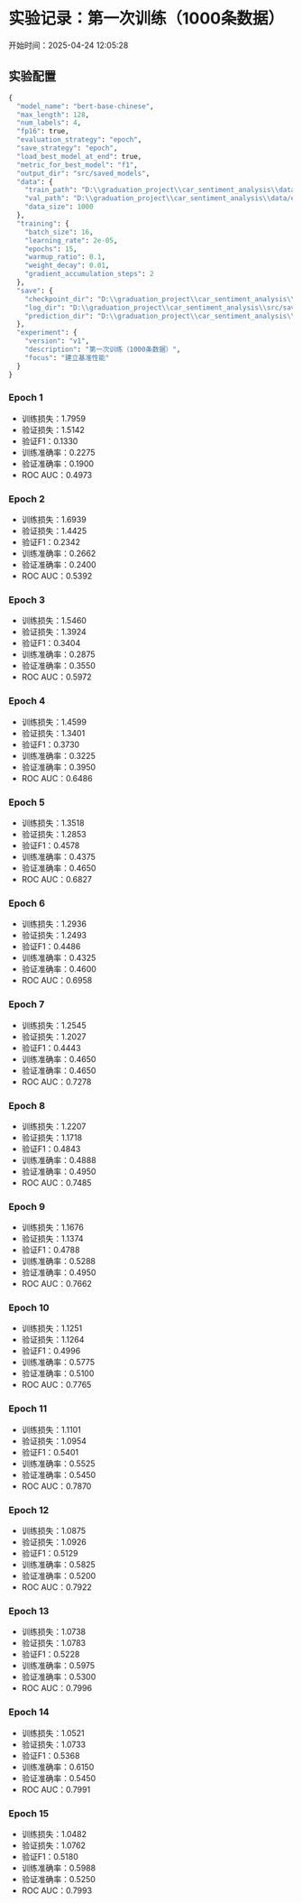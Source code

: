 # 实验记录：第一次训练（1000条数据）

开始时间：2025-04-24 12:05:28

## 实验配置
```python
{
  "model_name": "bert-base-chinese",
  "max_length": 128,
  "num_labels": 4,
  "fp16": true,
  "evaluation_strategy": "epoch",
  "save_strategy": "epoch",
  "load_best_model_at_end": true,
  "metric_for_best_model": "f1",
  "output_dir": "src/saved_models",
  "data": {
    "train_path": "D:\\graduation_project\\car_sentiment_analysis\\data/experiments/v1_1000samples/train.csv",
    "val_path": "D:\\graduation_project\\car_sentiment_analysis\\data/experiments/v1_1000samples/val.csv",
    "data_size": 1000
  },
  "training": {
    "batch_size": 16,
    "learning_rate": 2e-05,
    "epochs": 15,
    "warmup_ratio": 0.1,
    "weight_decay": 0.01,
    "gradient_accumulation_steps": 2
  },
  "save": {
    "checkpoint_dir": "D:\\graduation_project\\car_sentiment_analysis\\src/saved_models/checkpoints/v1",
    "log_dir": "D:\\graduation_project\\car_sentiment_analysis\\src/saved_models/logs/v1",
    "prediction_dir": "D:\\graduation_project\\car_sentiment_analysis\\src/saved_models/predictions/v1"
  },
  "experiment": {
    "version": "v1",
    "description": "第一次训练（1000条数据）",
    "focus": "建立基准性能"
  }
}
```

### Epoch 1
- 训练损失：1.7959
- 验证损失：1.5142
- 验证F1：0.1330
- 训练准确率：0.2275
- 验证准确率：0.1900
- ROC AUC：0.4973

### Epoch 2
- 训练损失：1.6939
- 验证损失：1.4425
- 验证F1：0.2342
- 训练准确率：0.2662
- 验证准确率：0.2400
- ROC AUC：0.5392

### Epoch 3
- 训练损失：1.5460
- 验证损失：1.3924
- 验证F1：0.3404
- 训练准确率：0.2875
- 验证准确率：0.3550
- ROC AUC：0.5972

### Epoch 4
- 训练损失：1.4599
- 验证损失：1.3401
- 验证F1：0.3730
- 训练准确率：0.3225
- 验证准确率：0.3950
- ROC AUC：0.6486

### Epoch 5
- 训练损失：1.3518
- 验证损失：1.2853
- 验证F1：0.4578
- 训练准确率：0.4375
- 验证准确率：0.4650
- ROC AUC：0.6827

### Epoch 6
- 训练损失：1.2936
- 验证损失：1.2493
- 验证F1：0.4486
- 训练准确率：0.4325
- 验证准确率：0.4600
- ROC AUC：0.6958

### Epoch 7
- 训练损失：1.2545
- 验证损失：1.2027
- 验证F1：0.4443
- 训练准确率：0.4650
- 验证准确率：0.4650
- ROC AUC：0.7278

### Epoch 8
- 训练损失：1.2207
- 验证损失：1.1718
- 验证F1：0.4843
- 训练准确率：0.4888
- 验证准确率：0.4950
- ROC AUC：0.7485

### Epoch 9
- 训练损失：1.1676
- 验证损失：1.1374
- 验证F1：0.4788
- 训练准确率：0.5288
- 验证准确率：0.4950
- ROC AUC：0.7662

### Epoch 10
- 训练损失：1.1251
- 验证损失：1.1264
- 验证F1：0.4996
- 训练准确率：0.5775
- 验证准确率：0.5100
- ROC AUC：0.7765

### Epoch 11
- 训练损失：1.1101
- 验证损失：1.0954
- 验证F1：0.5401
- 训练准确率：0.5525
- 验证准确率：0.5450
- ROC AUC：0.7870

### Epoch 12
- 训练损失：1.0875
- 验证损失：1.0926
- 验证F1：0.5129
- 训练准确率：0.5825
- 验证准确率：0.5200
- ROC AUC：0.7922

### Epoch 13
- 训练损失：1.0738
- 验证损失：1.0783
- 验证F1：0.5228
- 训练准确率：0.5975
- 验证准确率：0.5300
- ROC AUC：0.7996

### Epoch 14
- 训练损失：1.0521
- 验证损失：1.0733
- 验证F1：0.5368
- 训练准确率：0.6150
- 验证准确率：0.5450
- ROC AUC：0.7991

### Epoch 15
- 训练损失：1.0482
- 验证损失：1.0762
- 验证F1：0.5180
- 训练准确率：0.5988
- 验证准确率：0.5250
- ROC AUC：0.7993
